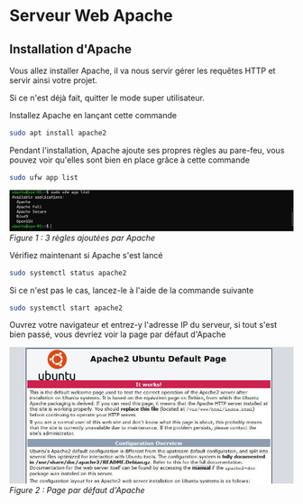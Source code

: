 # Serveur Web Apache

## Installation d'Apache

Vous allez installer Apache, il va nous servir gérer les requêtes HTTP et servir ainsi votre projet.

Si ce n'est déjà fait, quitter le mode super utilisateur.

Installez Apache en lançant cette commande
``` bash
sudo apt install apache2
```

Pendant l'installation, Apache ajoute ses propres règles au pare-feu, vous pouvez voir qu'elles sont bien en place grâce à cette commande
``` bash
sudo ufw app list
```

![3 règles ajoutées par Apache](./apache-rules.jpg)
*Figure 1 : 3 règles ajoutées par Apache*

Vérifiez maintenant si Apache s'est lancé
``` bash
sudo systemctl status apache2
```

Si ce n'est pas le cas, lancez-le à l'aide de la commande suivante
``` bash
sudo systemctl start apache2
```

Ouvrez votre navigateur et entrez-y l'adresse IP du serveur, si tout s'est bien passé, vous devriez voir la page par défaut d'Apache

![Page par défaut d'Apache](./apache-index.jpg)
*Figure 2 : Page par défaut d'Apache*
